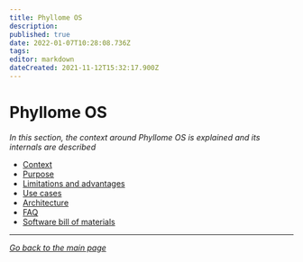 ```yaml
---
title: Phyllome OS
description: 
published: true
date: 2022-01-07T10:28:08.736Z
tags: 
editor: markdown
dateCreated: 2021-11-12T15:32:17.900Z
---
```


# Phyllome OS

*In this section, the context around Phyllome OS is explained and its internals are described* 

* [Context](/phyllomeos/context)
* [Purpose](/phyllomeos/purpose)
* [Limitations and advantages](/phyllomeos/cons-and-pros)
* [Use cases](/phyllomeos/use-cases)
* [Architecture](/phyllomeos/architecture)
* [FAQ](/phyllomeos/FAQ)
* [Software bill of materials](/phyllomeos/sbom)

---

*[Go back to the main page](https://wiki.phyllo.me/)*